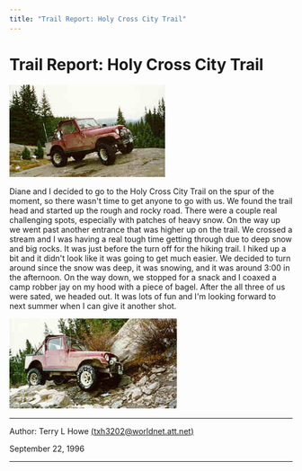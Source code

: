 ```yaml
---
title: "Trail Report: Holy Cross City Trail"
---
```


# Trail Report: Holy Cross City Trail

![Holy Cross City: Big Rock](hc1.jpg)

Diane and I decided to go to the Holy Cross City Trail
on the spur of the moment, so there wasn't time to get anyone to
go with us.  We found the trail head and started up the rough and rocky road.
There were a couple real challenging spots, especially with patches of
heavy snow.  On the way up we went past another entrance that was
higher up on the trail.  We crossed a stream and I was having a real
tough time getting through due to deep snow and big rocks.  It was
just before the turn off for the hiking trail.  I hiked up a bit and
it didn't look like it was going to get much easier. We decided to
turn around since the snow was deep, it was snowing, and it was around
3:00 in the afternoon.  On the way down, we stopped for a snack and
I coaxed a camp robber jay on my hood with a piece of bagel.  After
the all three of us were sated, we headed out.  It was lots of fun
and I'm looking forward to next summer when I can give it another
shot.

![Holy Cross City: Down](hc2.jpg)

---

Author: Terry L Howe [(txh3202@worldnet.att.net)](mailto:txh3202@worldnet.att.net)

September 22, 1996

---